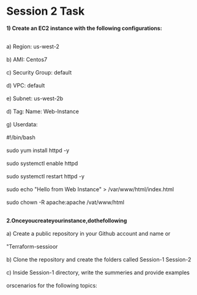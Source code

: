 <h1><b>Session 2 Task</b></h1>
<b> 1) Create an EC2 instance with the following configurations: </b>

<br> a) Region: us-west-2 </br>
<br> b) AMI: Centos7 </br>
<br> c) Security Group: default </br>
<br> d) VPC: default </br>
<br> e) Subnet: us-west-2b </br>
<br> d) Tag: Name: Web-Instance </br>
<br> g) Userdata: </br>
<br>    #!/bin/bash </br>
<br>    sudo yum install httpd -y </br>
<br>    sudo systemctl enable httpd </br>
<br>    sudo systemctl restart httpd -y </br>
<br>    sudo echo "Hello from Web Instance" > /var/www/html/index.html </br>
<br>    sudo chown -R apache:apache /vat/www/html </br>

<br><b> 2.Onceyoucreateyourinstance,dothefollowing </br></b>
<br>a) Create a public repository in your Github account and name or </br> <br>"Terraform-sessioor </br> 
<br>b) Clone the repository and create the folders called Session-1 Session-2</br> 
<br>c) Inside Session-1 directory, write the summeries and provide examples  </br> <br>orscenarios for the following topics: </br> 
